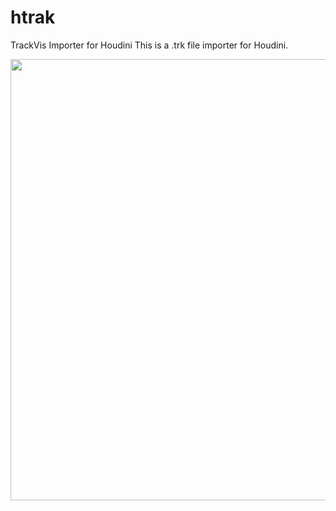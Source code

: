# htrak
TrackVis Importer for Houdini
This is a .trk file importer for Houdini.

<img src="https://raw.githubusercontent.com/jbartolozzi/htrak/master/trak.jpg" width="706px">

